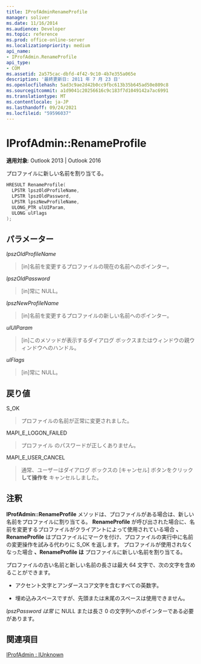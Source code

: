 ```yaml
---
title: IProfAdminRenameProfile
manager: soliver
ms.date: 11/16/2014
ms.audience: Developer
ms.topic: reference
ms.prod: office-online-server
ms.localizationpriority: medium
api_name:
- IProfAdmin.RenameProfile
api_type:
- COM
ms.assetid: 2a575cac-dbfd-4f42-9c10-4b7e355a065e
description: '最終更新日: 2011 年 7 月 23 日'
ms.openlocfilehash: 5ad3c9ae2d42b0cc9fbc613b35b645ad50e809c8
ms.sourcegitcommit: a1d9041c20256616c9c183f7d1049142a7ac6991
ms.translationtype: MT
ms.contentlocale: ja-JP
ms.lasthandoff: 09/24/2021
ms.locfileid: "59596037"
---
```

# <a name="iprofadminrenameprofile"></a>IProfAdmin::RenameProfile

  
  
**適用対象**: Outlook 2013 | Outlook 2016 
  
プロファイルに新しい名前を割り当てる。
  
```cpp
HRESULT RenameProfile(
  LPSTR lpszOldProfileName,
  LPSTR lpszOldPassword,
  LPSTR lpszNewProfileName,
  ULONG_PTR ulUIParam,
  ULONG ulFlags
);
```

## <a name="parameters"></a>パラメーター

 _lpszOldProfileName_
  
> [in]名前を変更するプロファイルの現在の名前へのポインター。
    
 _lpszOldPassword_
  
> [in]常に NULL。
    
 _lpszNewProfileName_
  
> [in]名前を変更するプロファイルの新しい名前へのポインター。
    
 _ulUIParam_
  
> [in]このメソッドが表示するダイアログ ボックスまたはウィンドウの親ウィンドウへのハンドル。 
    
 _ulFlags_
  
> [in]常に NULL。
    
## <a name="return-value"></a>戻り値

S_OK 
  
> プロファイルの名前が正常に変更されました。
    
MAPI_E_LOGON_FAILED 
  
> プロファイル のパスワードが正しくありません。
    
MAPI_E_USER_CANCEL 
  
> 通常、ユーザーはダイアログ ボックスの [キャンセル] ボタンをクリック **して操作を** キャンセルしました。 
    
## <a name="remarks"></a>注釈

**IProfAdmin::RenameProfile** メソッドは、プロファイルがある場合は、新しい名前をプロファイルに割り当てる。 **RenameProfile** が呼び出された場合に、名前を変更するプロファイルがクライアントによって使用されている場合 **、RenameProfile** はプロファイルにマークを付け、プロファイルの実行中に名前の変更操作を試みる代わりに S_OK を返します。 プロファイルが使用されなくなった場合 **、RenameProfile は** プロファイルに新しい名前を割り当てる。 
  
プロファイルの古い名前と新しい名前の長さは最大 64 文字で、次の文字を含めることができます。
  
- アクセント文字とアンダースコア文字を含むすべての英数字。
    
- 埋め込みスペースですが、先頭または末尾のスペースは使用できません。
    
_lpszPassword は常_ に NULL または長さ 0 の文字列へのポインターである必要があります。 
  
## <a name="see-also"></a>関連項目



[IProfAdmin : IUnknown](iprofadminiunknown.md)

